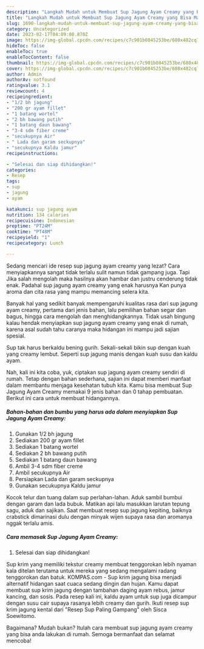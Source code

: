 ```yaml
---
description: "Langkah Mudah untuk Membuat Sup Jagung Ayam Creamy yang Bisa Manjain Lidah, Buat Buka Puasa Sempurna"
title: "Langkah Mudah untuk Membuat Sup Jagung Ayam Creamy yang Bisa Manjain Lidah, Buat Buka Puasa Sempurna"
slug: 1690-langkah-mudah-untuk-membuat-sup-jagung-ayam-creamy-yang-bisa-manjain-lidah-buat-buka-puasa-sempurna
category: Uncategorized
date: 2023-02-17T04:09:08.870Z
image: https://img-global.cpcdn.com/recipes/c7c901b0845253be/680x482cq70/sup-jagung-ayam-creamy-foto-resep-utama.jpg
hideToc: false
enableToc: true
enableTocContent: false
thumbnail: https://img-global.cpcdn.com/recipes/c7c901b0845253be/680x482cq70/sup-jagung-ayam-creamy-foto-resep-utama.jpg
cover: https://img-global.cpcdn.com/recipes/c7c901b0845253be/680x482cq70/sup-jagung-ayam-creamy-foto-resep-utama.jpg
author: Admin
authorAv: notfound
ratingvalue: 3.1
reviewcount: 4
recipeingredient:
- "1/2 bh jagung"
- "200 gr ayam fillet"
- "1 batang wortel"
- "2 bh bawang putih"
- "1 batang daun bawang"
- "3-4 sdm fiber creme"
- "secukupnya Air"
- " Lada dan garam seckupnya"
- "secukupnya Kaldu jamur"
recipeinstructions:

- "Selesai dan siap dihidangkan!"
categories:
- Resep
tags:
- sup
- jagung
- ayam

katakunci: sup jagung ayam 
nutrition: 134 calories
recipecuisine: Indonesian
preptime: "PT24M"
cooktime: "PT48M"
recipeyield: "1"
recipecategory: Lunch

---
```



Sedang mencari ide resep sup jagung ayam creamy yang lezat? Cara menyiapkannya sangat tidak terlalu sulit namun tidak gampang juga. Tapi Jika salah mengolah maka hasilnya akan hambar dan justru cenderung tidak enak. Padahal sup jagung ayam creamy yang enak harusnya Kan punya aroma dan cita rasa yang mampu memancing selera kita.


Banyak hal yang sedikit banyak mempengaruhi kualitas rasa dari sup jagung ayam creamy, pertama dari jenis bahan, lalu pemilihan bahan segar dan bagus, hingga cara mengolah dan menghidangkannya. Tidak usah bingung kalau hendak menyiapkan sup jagung ayam creamy yang enak di rumah, karena asal sudah tahu caranya maka hidangan ini mampu jadi sajian spesial.

Sup tak harus berkaldu bening gurih. Sekali-sekali bikin sup dengan kuah yang creamy lembut. Seperti sup jagung manis dengan kuah susu dan kaldu ayam.


Nah, kali ini kita coba, yuk, ciptakan sup jagung ayam creamy sendiri di rumah. Tetap dengan bahan sederhana, sajian ini dapat memberi manfaat dalam membantu menjaga kesehatan tubuh kita. Kamu bisa membuat Sup Jagung Ayam Creamy memakai 9 jenis bahan dan 0 tahap pembuatan. Berikut ini cara untuk membuat hidangannya.

<!--inarticleads1-->

##### Bahan-bahan dan bumbu yang harus ada dalam menyiapkan Sup Jagung Ayam Creamy:

1. Gunakan 1/2 bh jagung
1. Sediakan 200 gr ayam fillet
1. Sediakan 1 batang wortel
1. Sediakan 2 bh bawang putih
1. Sediakan 1 batang daun bawang
1. Ambil 3-4 sdm fiber creme
1. Ambil secukupnya Air
1. Persiapkan  Lada dan garam seckupnya
1. Gunakan secukupnya Kaldu jamur


Kocok telur dan tuang dalam sup perlahan-lahan. Aduk sambil bumbui dengan garam dan lada bubuk. Matikan api lalu masukkan larutan tepung sagu, aduk dan sajikan. Saat membuat resep sup jagung kepiting, baiknya crabstick dimarinasi dulu dengan minyak wijen supaya rasa dan aromanya nggak terlalu amis. 

<!--inarticleads2-->

##### Cara memasak Sup Jagung Ayam Creamy:


1. Selesai dan siap dihidangkan!

Sup krim yang memiliki tekstur creamy membuat tenggorokan lebih nyaman kala ditelan terutama untuk mereka yang sedang mengalami radang tenggorokan dan batuk. KOMPAS.com - Sup krim jagung bisa menjadi alternatif hidangan saat cuaca sedang dingin dan hujan. Kamu dapat membuat sup krim jagung dengan tambahan daging ayam rebus, jamur kancing, dan sosis. Pada resep kali ini, kaldu ayam untuk sup juga dicampur dengan susu cair supaya rasanya lebih creamy dan gurih. Ikuti resep sup krim jagung kental dari &#34;Resep Sup Paling Gampang&#34; oleh Sisca Soewitomo. 

Bagaimana? Mudah bukan? Itulah cara membuat sup jagung ayam creamy yang bisa anda lakukan di rumah. Semoga bermanfaat dan selamat mencoba!
